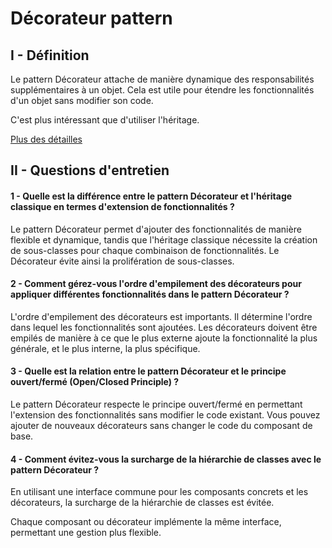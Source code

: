 # Décorateur pattern

## I - Définition
Le pattern Décorateur attache de manière dynamique des responsabilités supplémentaires à un objet.
Cela est utile pour étendre les fonctionnalités d'un objet sans modifier son code.

C'est plus intéressant que d'utiliser l'héritage.

[Plus des détailles]

## II - Questions d'entretien
#### 1 - Quelle est la différence entre le pattern Décorateur et l'héritage classique en termes d'extension de fonctionnalités ?
Le pattern Décorateur permet d'ajouter des fonctionnalités de manière flexible et dynamique, tandis que l'héritage classique nécessite la création de sous-classes pour chaque combinaison de fonctionnalités. Le Décorateur évite ainsi la prolifération de sous-classes.

#### 2 - Comment gérez-vous l'ordre d'empilement des décorateurs pour appliquer différentes fonctionnalités dans le pattern Décorateur ?
L'ordre d'empilement des décorateurs est importants.
Il détermine l'ordre dans lequel les fonctionnalités sont ajoutées.
Les décorateurs doivent être empilés de manière à ce que le plus externe ajoute la fonctionnalité la plus générale, et le plus interne, la plus spécifique.

#### 3 - Quelle est la relation entre le pattern Décorateur et le principe ouvert/fermé (Open/Closed Principle) ?
Le pattern Décorateur respecte le principe ouvert/fermé en permettant l'extension des fonctionnalités sans modifier le code existant. Vous pouvez ajouter de nouveaux décorateurs sans changer le code du composant de base.

#### 4 - Comment évitez-vous la surcharge de la hiérarchie de classes avec le pattern Décorateur ?
En utilisant une interface commune pour les composants concrets et les décorateurs, la surcharge de la hiérarchie de classes est évitée.

Chaque composant ou décorateur implémente la même interface, permettant une gestion plus flexible.




[Plus des détailles]: <https://docs.google.com/document/d/1e6INW90_deC84bmAlE-lsZhSpfhu9cMl7kYx0KmS7LE/edit?usp=sharing>
